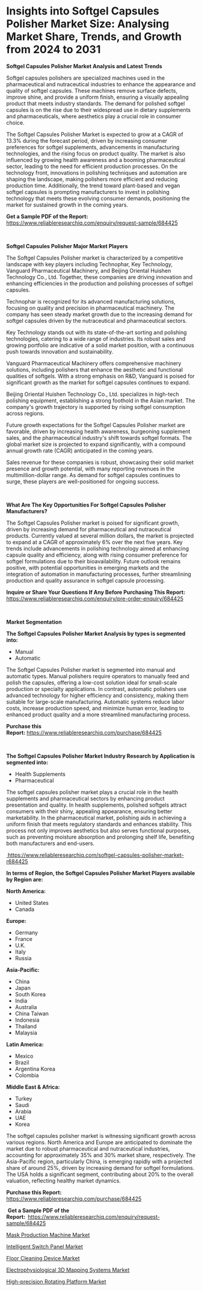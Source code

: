 <p><h1>Insights into Softgel Capsules Polisher Market Size: Analysing Market Share, Trends, and Growth from 2024 to 2031</h1></p><p><strong>Softgel Capsules Polisher Market Analysis and Latest Trends</strong></p>
<p><p>Softgel capsules polishers are specialized machines used in the pharmaceutical and nutraceutical industries to enhance the appearance and quality of softgel capsules. These machines remove surface defects, improve shine, and provide a uniform finish, ensuring a visually appealing product that meets industry standards. The demand for polished softgel capsules is on the rise due to their widespread use in dietary supplements and pharmaceuticals, where aesthetics play a crucial role in consumer choice.</p><p>The Softgel Capsules Polisher Market is expected to grow at a CAGR of 13.3% during the forecast period, driven by increasing consumer preferences for softgel supplements, advancements in manufacturing technologies, and the rising focus on product quality. The market is also influenced by growing health awareness and a booming pharmaceutical sector, leading to the need for efficient production processes. On the technology front, innovations in polishing techniques and automation are shaping the landscape, making polishers more efficient and reducing production time. Additionally, the trend toward plant-based and vegan softgel capsules is prompting manufacturers to invest in polishing technology that meets these evolving consumer demands, positioning the market for sustained growth in the coming years.</p></p>
<p><strong>Get a Sample PDF of the Report:&nbsp;</strong> <a href="https://www.reliableresearchiq.com/enquiry/request-sample/684425?utm_campaign=1094&utm_medium=2&utm_source=Github&utm_content=ia&utm_term=30102024&utm_id=softgel-capsules-polisher">https://www.reliableresearchiq.com/enquiry/request-sample/684425</a></p>
<p>&nbsp;</p>
<p><strong>Softgel Capsules Polisher Major Market Players</strong></p>
<p><p>The Softgel Capsules Polisher market is characterized by a competitive landscape with key players including Technophar, Key Technology, Vanguard Pharmaceutical Machinery, and Beijing Oriental Huishen Technology Co., Ltd. Together, these companies are driving innovation and enhancing efficiencies in the production and polishing processes of softgel capsules.</p><p>Technophar is recognized for its advanced manufacturing solutions, focusing on quality and precision in pharmaceutical machinery. The company has seen steady market growth due to the increasing demand for softgel capsules driven by the nutraceutical and pharmaceutical sectors.</p><p>Key Technology stands out with its state-of-the-art sorting and polishing technologies, catering to a wide range of industries. Its robust sales and growing portfolio are indicative of a solid market position, with a continuous push towards innovation and sustainability.</p><p>Vanguard Pharmaceutical Machinery offers comprehensive machinery solutions, including polishers that enhance the aesthetic and functional qualities of softgels. With a strong emphasis on R&D, Vanguard is poised for significant growth as the market for softgel capsules continues to expand.</p><p>Beijing Oriental Huishen Technology Co., Ltd. specializes in high-tech polishing equipment, establishing a strong foothold in the Asian market. The company's growth trajectory is supported by rising softgel consumption across regions.</p><p>Future growth expectations for the Softgel Capsules Polisher market are favorable, driven by increasing health awareness, burgeoning supplement sales, and the pharmaceutical industry's shift towards softgel formats. The global market size is projected to expand significantly, with a compound annual growth rate (CAGR) anticipated in the coming years.</p><p>Sales revenue for these companies is robust, showcasing their solid market presence and growth potential, with many reporting revenues in the multimillion-dollar range. As demand for softgel capsules continues to surge, these players are well-positioned for ongoing success.</p></p>
<p>&nbsp;</p>
<p><strong>What Are The Key Opportunities For Softgel Capsules Polisher Manufacturers?</strong></p>
<p><p>The Softgel Capsules Polisher market is poised for significant growth, driven by increasing demand for pharmaceutical and nutraceutical products. Currently valued at several million dollars, the market is projected to expand at a CAGR of approximately 6% over the next five years. Key trends include advancements in polishing technology aimed at enhancing capsule quality and efficiency, along with rising consumer preference for softgel formulations due to their bioavailability. Future outlook remains positive, with potential opportunities in emerging markets and the integration of automation in manufacturing processes, further streamlining production and quality assurance in softgel capsule processing.</p></p>
<p><strong>Inquire or Share Your Questions If Any Before Purchasing This Report:</strong> <a href="https://www.reliableresearchiq.com/enquiry/pre-order-enquiry/684425?utm_campaign=1094&utm_medium=2&utm_source=Github&utm_content=ia&utm_term=30102024&utm_id=softgel-capsules-polisher">https://www.reliableresearchiq.com/enquiry/pre-order-enquiry/684425</a></p>
<p>&nbsp;</p>
<p><strong>Market Segmentation</strong></p>
<p><strong>The Softgel Capsules Polisher Market Analysis by types is segmented into:</strong></p>
<p><ul><li>Manual</li><li>Automatic</li></ul></p>
<p><p>The Softgel Capsules Polisher market is segmented into manual and automatic types. Manual polishers require operators to manually feed and polish the capsules, offering a low-cost solution ideal for small-scale production or specialty applications. In contrast, automatic polishers use advanced technology for higher efficiency and consistency, making them suitable for large-scale manufacturing. Automatic systems reduce labor costs, increase production speed, and minimize human error, leading to enhanced product quality and a more streamlined manufacturing process.</p></p>
<p><strong>Purchase this Report:&nbsp;</strong><a href="https://www.reliableresearchiq.com/purchase/684425?utm_campaign=1094&utm_medium=2&utm_source=Github&utm_content=ia&utm_term=30102024&utm_id=softgel-capsules-polisher">https://www.reliableresearchiq.com/purchase/684425</a></p>
<p>&nbsp;</p>
<p><strong>The Softgel Capsules Polisher Market Industry Research by Application is segmented into:</strong></p>
<p><ul><li>Health Supplements</li><li>Pharmaceutical</li></ul></p>
<p><p>The softgel capsules polisher market plays a crucial role in the health supplements and pharmaceutical sectors by enhancing product presentation and quality. In health supplements, polished softgels attract consumers with their shiny, appealing appearance, ensuring better marketability. In the pharmaceutical market, polishing aids in achieving a uniform finish that meets regulatory standards and enhances stability. This process not only improves aesthetics but also serves functional purposes, such as preventing moisture absorption and prolonging shelf life, benefiting both manufacturers and end-users.</p></p>
<p><a href="https://www.reliableresearchiq.com/softgel-capsules-polisher-market-r684425?utm_campaign=1094&utm_medium=2&utm_source=Github&utm_content=ia&utm_term=30102024&utm_id=softgel-capsules-polisher">&nbsp;https://www.reliableresearchiq.com/softgel-capsules-polisher-market-r684425</a></p>
<p><strong>In terms of Region, the Softgel Capsules Polisher Market Players available by Region are:</strong></p>
<p>
    <p> <strong> North America: </strong>
        <ul>
            <li>United States</li>
            <li>Canada</li>
        </ul>
        </p> 
    <p> <strong> Europe: </strong>
        <ul>
            <li>Germany</li>
            <li>France</li>
            <li>U.K.</li>
            <li>Italy</li>
            <li>Russia</li>
        </ul>
        </p> 
    <p> <strong> Asia-Pacific: </strong>
        <ul>
            <li>China</li>
            <li>Japan</li>
            <li>South Korea</li>
            <li>India</li>
            <li>Australia</li>
            <li>China Taiwan</li>
            <li>Indonesia</li>
            <li>Thailand</li>
            <li>Malaysia</li>
        </ul>
        </p> 
    <p> <strong> Latin America: </strong>
        <ul>
            <li>Mexico</li>
            <li>Brazil</li>
            <li>Argentina Korea</li>
            <li>Colombia</li>
        </ul>
        </p> 
    <p> <strong> Middle East & Africa: </strong>
        <ul>
            <li>Turkey</li>
            <li>Saudi</li>
            <li>Arabia</li>
            <li>UAE</li>
            <li>Korea</li>
        </ul>
    </p>
    </p>
<p><p>The softgel capsules polisher market is witnessing significant growth across various regions. North America and Europe are anticipated to dominate the market due to robust pharmaceutical and nutraceutical industries, accounting for approximately 35% and 30% market share, respectively. The Asia-Pacific region, particularly China, is emerging rapidly with a projected share of around 25%, driven by increasing demand for softgel formulations. The USA holds a significant segment, contributing about 20% to the overall valuation, reflecting healthy market dynamics.</p></p>
<p><strong>Purchase this Report: </strong><a href="https://www.reliableresearchiq.com/purchase/684425?utm_campaign=1094&utm_medium=2&utm_source=Github&utm_content=ia&utm_term=30102024&utm_id=softgel-capsules-polisher">https://www.reliableresearchiq.com/purchase/684425</a></p>
<p>&nbsp;<strong>Get a Sample PDF of the Report:&nbsp;&nbsp;</strong><a href="https://www.reliableresearchiq.com/enquiry/request-sample/684425?utm_campaign=1094&utm_medium=2&utm_source=Github&utm_content=ia&utm_term=30102024&utm_id=softgel-capsules-polisher">https://www.reliableresearchiq.com/enquiry/request-sample/684425</a></p>
<p><strong></strong></p>
<p><p><a href="https://issuu.com/reportprime-2/docs/mask-production-machine-market-size_e78377738488ed?utm_campaign=1094&utm_medium=2&utm_source=Github&utm_content=ia&utm_term=30102024&utm_id=softgel-capsules-polisher">Mask Production Machine Market</a></p><p><a href="https://www.linkedin.com/pulse/strategic-roadmap-success-global-intelligent-switch-panel-fwbaf?utm_campaign=1094&utm_medium=2&utm_source=Github&utm_content=ia&utm_term=30102024&utm_id=softgel-capsules-polisher">Intelligent Switch Panel Market</a></p><p><a href="https://github.com/wenonaelwil/Market-Research-Report-List-1/blob/main/floor-cleaning-device-market.md?utm_campaign=1094&utm_medium=2&utm_source=Github&utm_content=ia&utm_term=30102024&utm_id=softgel-capsules-polisher">Floor Cleaning Device Market</a></p><p><a href="https://www.linkedin.com/pulse/trends-global-electrophysiological-3d-mapping-systems-laq0c?utm_campaign=1094&utm_medium=2&utm_source=Github&utm_content=ia&utm_term=30102024&utm_id=softgel-capsules-polisher">Electrophysiological 3D Mapping Systems Market</a></p><p><a href="https://issuu.com/reportprime-2/docs/high-precision-rotating-platform-ma_3475459889a471?utm_campaign=1094&utm_medium=2&utm_source=Github&utm_content=ia&utm_term=30102024&utm_id=softgel-capsules-polisher">High-precision Rotating Platform Market</a></p></p>